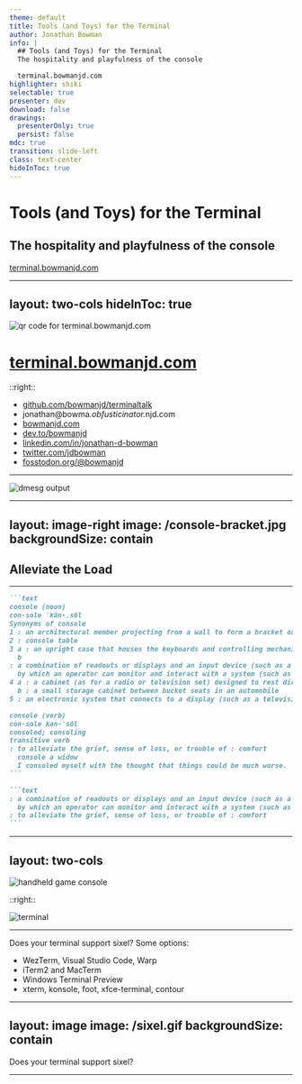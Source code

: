 ```yaml
---
theme: default
title: Tools (and Toys) for the Terminal
author: Jonathan Bowman
info: |
  ## Tools (and Toys) for the Terminal
  The hospitality and playfulness of the console

  terminal.bowmanjd.com
highlighter: shiki
selectable: true
presenter: dev
download: false
drawings:
  presenterOnly: true
  persist: false
mdc: true
transition: slide-left
class: text-center
hideInToc: true
---
```


# Tools (and Toys) for the Terminal

## The hospitality and playfulness of the console

[terminal.bowmanjd.com](https://terminal.bowmanjd.com)

<!--
It is an honor to be here. I am Jonathan Bowman. I am a hobbyist developer. I have been a teacher, preacher, web developer, IT director, software project manager, and now I write SQL, Javascript, and C# all day at Cargas. Cargas is the most humane and thoughtful place I have ever worked with technology, and I am proud to be there. There are other things I am proud of. I use Vim, I like Linux, I am pretty good with Python and bash and Powershell, and even a little Rust.

Whether Linux, Windows, or Mac, or BSD, I do feel pretty comfortable on the command-line. And I hope that this time together today might encourage you to be a bit more comfortable on the command line, and find ways it can support, or entertain, you.
-->

---
layout: two-cols
hideInToc: true
---

![qr code for terminal.bowmanjd.com](/qrcode.svg)

# [terminal.bowmanjd.com](https://terminal.bowmanjd.com)

::right::

- [github.com/bowmanjd/terminaltalk](https://github.com/bowmanjd/terminaltalk)
- <span class="email">jonathan@bowma<i>.obfusticinator.</i>njd.com</span>
- [bowmanjd.com](https://bowmanjd.com)
- [dev.to/bowmanjd](https://dev.to/bowmanjd/)
- [linkedin.com/in/jonathan-d-bowman](https://www.linkedin.com/in/jonathan-d-bowman/)
- [twitter.com/jdbowman](https://twitter.com/jdbowman)
- [fosstodon.org/@bowmanjd](https://fosstodon.org/@bowmanjd)

<!--

This is the link to this slide deck as well as a few links my online presences. Feel free to reach out any time. Note the companion repo to this presentation if you are interested.

-->

---

![dmesg output](/dmesg.gif)

<!--

The stereotype of the command-line is that it is inhospitable

-->

---
layout: image-right
image: /console-bracket.jpg
backgroundSize: contain
---

## Alleviate the Load

<!--

- console and console (v) come from the same root in French, so console (n) is something that alleviates the load (wiktionary)
- Here is a console bracket, designed to alleviate the load

-->

---

````md magic-move
```text
console (noun)
con·sole ˈkän-ˌsōl 
Synonyms of console
1 : an architectural member projecting from a wall to form a bracket or from a keystone for ornament
2 : console table
3 a : an upright case that houses the keyboards and controlling mechanisms of an organ and from which the organ is played
  b
: a combination of readouts or displays and an input device (such as a keyboard or switches)
  by which an operator can monitor and interact with a system (such as a computer or dubber)
4 a : a cabinet (as for a radio or television set) designed to rest directly on the floor
  b : a small storage cabinet between bucket seats in an automobile
5 : an electronic system that connects to a display (such as a television set) and is used primarily to play video games

console (verb)
con·sole kən-ˈsōl 
consoled; consoling
transitive verb
: to alleviate the grief, sense of loss, or trouble of : comfort
  console a widow
  I consoled myself with the thought that things could be much worse.
```

```text
: a combination of readouts or displays and an input device (such as a keyboard or switches)
  by which an operator can monitor and interact with a system (such as a computer or dubber)
: to alleviate the grief, sense of loss, or trouble of : comfort
```
````

<!--

Let's do a little bit of word play. There is console the noun and console the verb, as seen in this excerpt from Merriam-Webster. Console (noun) is used to control or support a system. Console (verb) means to comfort. Let's try to bring those two together today.

-->

---
layout: two-cols
---

<!-- <div style="align-content: center"> -->
![handheld game console](/gameboy.svg)

::right::

![terminal](/terminal.svg)

---

Does your terminal support sixel? Some options:

- WezTerm, Visual Studio Code, Warp
- iTerm2 and MacTerm
- Windows Terminal Preview
- xterm, konsole, foot, xfce-terminal, contour

---
layout: image
image: /sixel.gif
backgroundSize: contain
---

Does your terminal support sixel?

---
